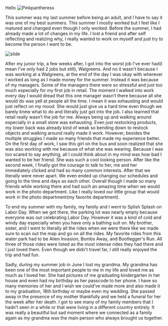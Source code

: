 Hello
<img src="/blog/images/pink.jpg" alt= "Pinkpantheress">
<p>This summer was my last summer before being an adult, and I have to say it was one of my best summers. This summer I mostly worked but I feel like I matured and changed even though I only worked. Before the summer, I had already made a lot of changes in my life. I lost a friend and after self reflecting and realizing why, I really wanted to work on myself and just try to become the person I want to be. 
</p>

<img scr="https://i.ytimg.com/vi/t1B8oX1iGT4/hq720.jpg?sqp=-oaymwEhCK4FEIIDSFryq4qpAxMIARUAAAAAGAElAADIQj0AgKJD&rs=AOn4CLAVLqslKzpwCkZSKiAtQI80av54JQ" alt = "slide">
<p> After my junior trip, a few weeks after, I got into the worst job I've ever had(I mean I’ve only had 2 jobs but still), Walgreens. And no it wasn't because I was working at a Walgreens, at the end of the day I was okay with wherever I worked as long as I made money for the summer. Instead it was because of my managers. Some of the managers there were so stressful and just too much especially for my first job in retail. The moment I walked into work every day I would dread that this one manager wasn’t there because all she would do was yell at people all the time. I mean it was exhausting and would just reflect on my mood. She would just give us a hard time even though we barely knew what to do and literally just got into the job. I also learned that retail really wasn’t the job for me. Always being up and walking around especially in a small store was exhausting. Even just restocking products, my lower back was already kind of weak so bending down to restock objects and walking around really made it work. However, besides the multiple struggles I made so many friends that made my experience better. On the first day of work, I saw this girl on the bus and soon realized that she was also working with me because of what she was wearing. Because I was too scared to say anything, all I could think about in my mind was how bad I wanted to be her friend. She was such a cool looking person. After like the second week, I finally got the courage to talk to her, me and her immediately clicked and had so many common interests. After that we literally were never apart. We even ended up changing our schedules and going to the time and days as each other. Overall though I made so many friends while working there and had such an amazing time when we would work in the photo department. Like I really loved our little group that would work in the photo department(my favorite department). 
</p>

<p>To end my summer with my family, my family and I went to Splish Splash on Labor Day. When we got there, the parking lot was nearly empty because everyone was out celebrating Labor Day. However it was a kind of cold and windy day especially when you have only a bathing suit on. My brother, sister, and I went to literally all the rides when we were there like we made sure to scan out the map and go on all the rides. My favorite rides from this water park had to be Alien Invasion, Bombs Away, and Bootlegger's Run. All three of those rides were listed as the most intense rides they had there and I just loved them. Even though we didn’t travel far, I still really enjoyed the trip and had fun. </p>

<p>Sadly, during my summer job in June I lost my grandma. My grandma has been one of the most important people to me in my life and loved me as much as I loved her. She had pictures of me graduating kindergarten in her house and even had my birthday as her passcode to her phone. I have so many memories of her and I wish we could’ve made more and also made it to my graduation, 18th birthday or maybe even my wedding. She passed away in the presence of my mother thankfully and we held a funeral for her the week after her death. I got to see many of my family members that I hadn’t seen in a while or that were living in a different country entirely. It was really a beautiful but sad moment where we connected as a family again as my grandma was the main person who always brought us together.
</p>







